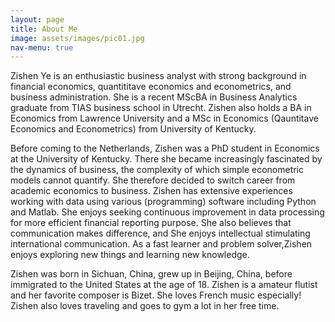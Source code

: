```yaml
---
layout: page
title: About Me
image: assets/images/pic01.jpg
nav-menu: true
---
```



Zishen Ye is an enthusiastic business analyst with strong background in financial economics, quantititave economics and econometrics, and business administration. She is a recent MScBA in Business Analytics graduate from TIAS business school in Utrecht.  Zishen also holds a BA in Economics from Lawrence University and a MSc in Economics (Qauntitave Economics and Econometrics) from University of Kentucky.
		
Before coming to the Netherlands, Zishen was a PhD student in Economics at the University of Kentucky. There she became increasingly fascinated by the dynamics of business, the complexity of which simple econometric models cannot quantify. She therefore decided to switch career from academic economics to business. Zishen has extensive experiences working with data using various (programming) software including Python and Matlab. She enjoys seeking continuous improvement in data processing for more efficient financial reporting purpose. She also believes that communication makes difference, and She enjoys intellectual stimulating international communication. As a fast learner and problem solver,Zishen enjoys exploring new things and learning new knowledge.
		
Zishen was born in Sichuan, China, grew up in Beijing, China, before immigrated to the United States at the age of 18.  Zishen is a amateur flutist and her favorite composer is Bizet. She loves French music especially! Zishen also loves traveling and goes to gym a lot in her free time.

